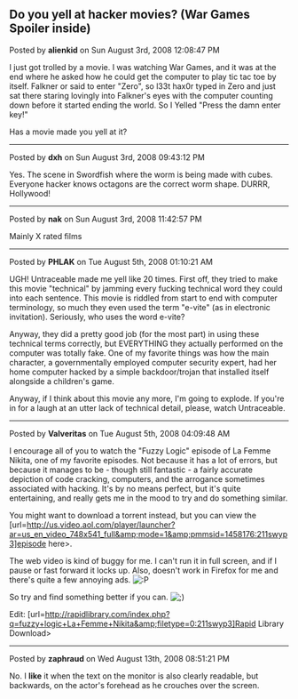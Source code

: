 ## Do you yell at hacker movies?  (War Games Spoiler inside)
Posted by **alienkid** on Sun August 3rd, 2008 12:08:47 PM

I just got trolled by a movie.  I was watching War Games, and it was at the end where he asked how he could get the computer to play tic tac toe by itself.   Falkner or said to enter "Zero", so l33t hax0r typed in Zero and just sat there staring lovingly into Falkner's eyes with the computer counting down before it started ending the world.
So I Yelled "Press the damn enter key!"

Has a movie made you yell at it?

--------------------------------------------------------------------------------

Posted by **dxh** on Sun August 3rd, 2008 09:43:12 PM

Yes.  The scene in Swordfish where the worm is being made with cubes.  Everyone hacker knows octagons are the correct worm shape.  DURRR, Hollywood!

--------------------------------------------------------------------------------

Posted by **nak** on Sun August 3rd, 2008 11:42:57 PM

Mainly X rated films

--------------------------------------------------------------------------------

Posted by **PHLAK** on Tue August 5th, 2008 01:10:21 AM

UGH!  Untraceable made me yell like 20 times.  First off, they tried to make this movie "technical" by jamming every fucking technical word they could into each sentence.  This movie is riddled from start to end with computer terminology, so much they even used the term "e-vite" (as in electronic invitation).  Seriously, who uses the word e-vite?

Anyway, they did a pretty good job (for the most part) in using these technical terms correctly, but EVERYTHING they actually performed on the computer was totally fake.  One of my favorite things was how the main character, a governmentally employed computer security expert, had her home computer hacked by a simple backdoor/trojan  that installed itself alongside a children's game.

Anyway, if I think about this movie any more, I'm going to explode.  If you're in for a laugh at an utter lack of technical detail, please, watch Untraceable.

--------------------------------------------------------------------------------

Posted by **Valveritas** on Tue August 5th, 2008 04:09:48 AM

I encourage all of you to watch the "Fuzzy Logic" episode of La Femme Nikita, one of my favorite episodes.  Not because it has a lot of errors, but because it manages to be - though still fantastic - a fairly accurate depiction of code cracking, computers, and the arrogance sometimes associated with hacking.   It's by no means perfect, but it's quite entertaining, and really gets me in the mood to try and do something similar. 

You might want to download a torrent instead, but you can view the [url=http://us.video.aol.com/player/launcher?ar=us_en_video_748x541_full&amp;mode=1&amp;pmmsid=1458176:211swyp3]episode here>.

The web video is kind of buggy for me.  I can't run it in full screen, and if I pause or fast forward it locks up.  Also, doesn't work in Firefox for me and there's quite a few annoying ads. <!-- s:P --><img src="{SMILIES_PATH}/icon_razz.gif" alt=":P" title="Razz" /><!-- s:P -->

So try and find something better if you can.  <!-- s;) --><img src="{SMILIES_PATH}/icon_e_wink.gif" alt=";)" title="Wink" /><!-- s;) -->

Edit:
[url=http://rapidlibrary.com/index.php?q=fuzzy+logic+La+Femme+Nikita&amp;filetype=0:211swyp3]Rapid Library Download>

--------------------------------------------------------------------------------

Posted by **zaphraud** on Wed August 13th, 2008 08:51:21 PM

No. I **like** it when the text on the monitor is also clearly readable, but backwards, on the actor's forehead as he crouches over the screen.
